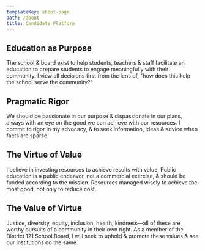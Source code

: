 ```yaml
---
templateKey: about-page
path: /about
title: Candidate Platform
---
```

## Education as Purpose

The school & board exist to help students, teachers & staff facilitate an education to prepare students to engage meaningfully with their community. I view all decisions first from the lens of, "how does this help the school serve the community?"



## Pragmatic Rigor

We should be passionate in our purpose & dispassionate in our plans, always with an eye on the good we can achieve with our resources. I commit to rigor in my advocacy, & to seek information, ideas & advice when facts are sparse.



## The Virtue of Value

I believe in investing resources to achieve results with value. Public education is a public endeavor, not a commercial exercise, & should be funded according to the mission. Resources managed wisely to achieve the most good, not only to reduce cost.



## The Value of Virtue

Justice, diversity, equity, inclusion, health, kindness—all of these are worthy pursuits of a community in their own right. As a member of the District 121 School Board, I will seek to uphold & promote these values & see our institutions do the same.
